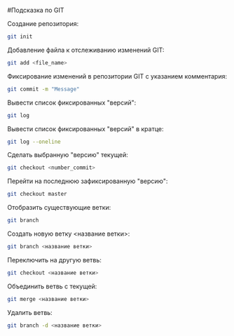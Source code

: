#Подсказка по GIT

Создание репозитория:
```sh
git init
```
Добавление файла к отслеживанию изменений GIT:
```sh
git add <file_name>
```
Фиксирование изменений в репозитории GIT с указанием комментария:
```sh
git commit -m "Message"
```
Вывести список фиксированных "версий":
```sh
git log
```
Вывести список фиксированных "версий" в кратце:
```sh
git log --oneline
```
Сделать выбранную "версию" текущей:
```sh
git checkout <number_commit>
```
Перейти на последнюю зафиксированную "версию":
```sh
git checkout master
```
Отобразить существующие ветки:
```sh
git branch
```
Создать новую ветку <название ветки>:
```sh
git branch <название ветки>
```
Переключить на другую ветвь:
```sh
git checkout <название ветки>
```
Объединить ветвь с текущей:
```sh
git merge <название ветки>
```
Удалить ветвь:
```sh
git branch -d <название ветки>
```